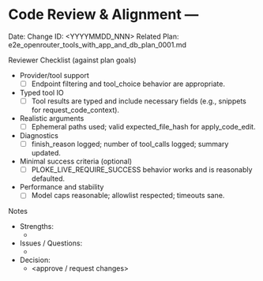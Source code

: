 # Code Review & Alignment — <short title>

Date: <YYYY-MM-DD>
Change ID: <YYYYMMDD_NNN>
Related Plan: e2e_openrouter_tools_with_app_and_db_plan_0001.md

Reviewer Checklist (against plan goals)
- Provider/tool support
  - [ ] Endpoint filtering and tool_choice behavior are appropriate.
- Typed tool IO
  - [ ] Tool results are typed and include necessary fields (e.g., snippets for request_code_context).
- Realistic arguments
  - [ ] Ephemeral paths used; valid expected_file_hash for apply_code_edit.
- Diagnostics
  - [ ] finish_reason logged; number of tool_calls logged; summary updated.
- Minimal success criteria (optional)
  - [ ] PLOKE_LIVE_REQUIRE_SUCCESS behavior works and is reasonably defaulted.
- Performance and stability
  - [ ] Model caps reasonable; allowlist respected; timeouts sane.

Notes
- Strengths:
  - <what aligns well>
- Issues / Questions:
  - <what needs follow-up>
- Decision:
  - <approve / request changes>
